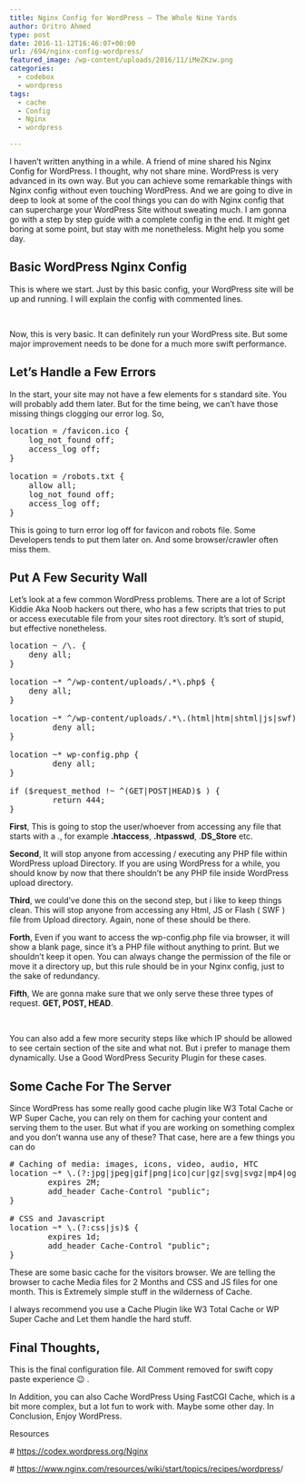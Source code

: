 ```yaml
---
title: Nginx Config for WordPress – The Whole Nine Yards
author: Oritro Ahmed
type: post
date: 2016-11-12T16:46:07+00:00
url: /694/nginx-config-wordpress/
featured_image: /wp-content/uploads/2016/11/iMeZKzw.png
categories:
  - codebox
  - wordpress
tags:
  - cache
  - Config
  - Nginx
  - wordpress

---
```

I haven&#8217;t written anything in a while. A friend of mine shared his Nginx Config for WordPress. I thought, why not share mine. WordPress is very advanced in its own way. But you can achieve some remarkable things with Nginx config without even touching WordPress. And we are going to dive in deep to look at some of the cool things you can do with Nginx config that can supercharge your WordPress Site without sweating much. I am gonna go with a step by step guide with a complete config in the end. It might get boring at some point, but stay with me nonetheless. Might help you some day.

## Basic WordPress Nginx Config

This is where we start. Just by this basic config, your WordPress site will be up and running. I will explain the config with commented lines.

&nbsp;



Now, this is very basic. It can definitely run your WordPress site. But some major improvement needs to be done for a much more swift performance.

## Let&#8217;s Handle a Few Errors

In the start, your site may not have a few elements for s standard site. You will probably add them later. But for the time being, we can&#8217;t have those missing things clogging our error log. So,

<pre class="theme:github lang:default decode:true ">location = /favicon.ico {
	log_not_found off;
	access_log off;
}

location = /robots.txt {
	allow all;
	log_not_found off;
	access_log off;
}</pre>

This is going to turn error log off for favicon and robots file. Some Developers tends to put them later on. And some browser/crawler often miss them.

## Put A Few Security Wall

Let&#8217;s look at a few common WordPress problems. There are a lot of Script Kiddie Aka Noob hackers out there, who has a few scripts that tries to put or access executable file from your sites root directory. It&#8217;s sort of stupid, but effective nonetheless.

<pre class="theme:github lang:default decode:true">location ~ /\. {
	deny all;
}

location ~* ^/wp-content/uploads/.*\.php$ {
	deny all;
}

location ~* ^/wp-content/uploads/.*\.(html|htm|shtml|js|swf)$ {
         deny all;
}

location ~* wp-config.php {
         deny all;
}

if ($request_method !~ ^(GET|POST|HEAD)$ ) {
         return 444;
}</pre>

**First**, This is going to stop the user/whoever from accessing any file that starts with a ., for example **.htaccess**, **.htpasswd**, .**DS_Store** etc.

**Second**, It will stop anyone from accessing / executing any PHP file within WordPress upload Directory. If you are using WordPress for a while, you should know by now that there shouldn&#8217;t be any PHP file inside WordPress upload directory.

**Third**, we could&#8217;ve done this on the second step, but i like to keep things clean. This will stop anyone from accessing any Html, JS or Flash ( SWF ) file from Upload directory. Again, none of these should be there.

**Forth**, Even if you want to access the wp-config.php file via browser, it will show a blank page, since it&#8217;s a PHP file without anything to print. But we shouldn&#8217;t keep it open. You can always change the permission of the file or move it a directory up, but this rule should be in your Nginx config, just to the sake of redundancy.

**Fifth**, We are gonna make sure that we only serve these three types of request. **GET, POST, HEAD**.

&nbsp;

You can also add a few more security steps like which IP should be allowed to see certain section of the site and what not. But i prefer to manage them dynamically. Use a Good WordPress Security Plugin for these cases.

## Some Cache For The Server

Since WordPress has some really good cache plugin like W3 Total Cache or WP Super Cache, you can rely on them for caching your content and serving them to the user. But what if you are working on something complex and you don&#8217;t wanna use any of these? That case, here are a few things you can do

<pre class="theme:github lang:default decode:true"># Caching of media: images, icons, video, audio, HTC
location ~* \.(?:jpg|jpeg|gif|png|ico|cur|gz|svg|svgz|mp4|ogg|ogv|webm|htc|woff|woff2|ttf|otf|eot)$ {
        expires 2M;
        add_header Cache-Control "public";
}

# CSS and Javascript
location ~* \.(?:css|js)$ {
        expires 1d;
        add_header Cache-Control "public";
}</pre>

These are some basic cache for the visitors browser. We are telling the browser to cache Media files for 2 Months and CSS and JS files for one month. This is Extremely simple stuff in the wilderness of Cache.

I always recommend you use a Cache Plugin like W3 Total Cache or WP Super Cache and Let them handle the hard stuff.

## Final Thoughts,

This is the final configuration file. All Comment removed for swift copy paste experience 😉 .  


In Addition, you can also Cache WordPress Using FastCGI Cache, which is a bit more complex, but a lot fun to work with. Maybe some other day. In Conclusion, Enjoy WordPress.

Resources

# <https://codex.wordpress.org/Nginx>

# <https://www.nginx.com/resources/wiki/start/topics/recipes/wordpress>/